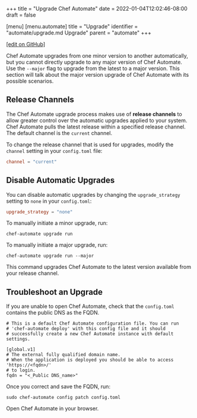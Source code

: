 +++
title = "Upgrade Chef Automate"
date = 2022-01-04T12:02:46-08:00
draft = false

[menu]
  [menu.automate]
    title = "Upgrade"
    identifier = "automate/upgrade.md Upgrade"
    parent = "automate"
+++

[\[edit on GitHub\]](https://github.com/chef/automate/blob/main/components/docs-chef-io/content/automate/upgrade.md)

Chef Automate upgrades from one minor version to another automatically, but you cannot directly upgrade to any major version of Chef Automate. Use the `--major` flag to upgrade from the latest to a major version. This section will talk about the major version upgrade of Chef Automate with its possible scenarios.

## Release Channels

The Chef Automate upgrade process makes use of **release channels** to allow greater control over the automatic upgrades applied to your system. Chef Automate pulls the latest release within a specified release channel. The default channel is the `current` channel.

To change the release channel that is used for upgrades, modify the `channel` setting in your `config.toml` file:

```toml
channel = "current"
```

## Disable Automatic Upgrades

You can disable automatic upgrades by changing the `upgrade_strategy` setting to `none` in your `config.toml`:

```toml
upgrade_strategy = "none"
```

To manually initiate a minor upgrade, run:

```shell
chef-automate upgrade run
```

To manually initiate a major upgrade, run:

```shell
chef-automate upgrade run --major
```

This command upgrades Chef Automate to the latest version available from your release channel.

## Troubleshoot an Upgrade

If you are unable to open Chef Automate, check that the `config.toml` contains the public DNS as the FQDN.

```shell
# This is a default Chef Automate configuration file. You can run
# 'chef-automate deploy' with this config file and it should
# successfully create a new Chef Automate instance with default settings.

[global.v1]
# The external fully qualified domain name.
# When the application is deployed you should be able to access 'https://<fqdn>/'
# to login.
fqdn = "<_Public DNS_name>"
```

Once you correct and save the FQDN, run:

```shell
sudo chef-automate config patch config.toml
```

Open Chef Automate in your browser.
